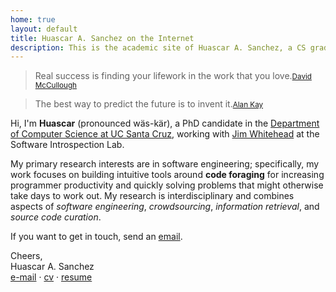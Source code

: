 ```yaml
---
home: true
layout: default
title: Huascar A. Sanchez on the Internet
description: This is the academic site of Huascar A. Sanchez, a CS graduate student part of SIL at UC Santa Cruz..
---
```


<blockquote id="leadquote"><span class="quote">Real success is finding your lifework in the work that you love.</span><small class='author'><a href='http://en.wikipedia.org/wiki/David_McCullough'>David McCullough</a></small></blockquote>

<blockquote id="followquote"><span class="quote">The best way to predict the future is to invent it.</span><small class='author'><a href='http://en.wikiquote.org/wiki/Alan_Kay'>Alan Kay</a></small></blockquote>


Hi, I'm **Huascar** (pronounced wäs-kär), a PhD candidate in the [Department of Computer Science at UC Santa Cruz](http://cs.soe.ucsc.edu/), working with [Jim Whitehead](http://users.soe.ucsc.edu/~ejw/) at the Software Introspection Lab.

My primary research interests are in software engineering; specifically, my work focuses on building 
intuitive tools around **code foraging** for increasing programmer productivity and quickly solving problems that might otherwise take days to work out. My research is interdisciplinary and combines aspects of *software engineering*, *crowdsourcing*, *information retrieval*, and *source code curation*.

If you want to get in touch, send an [email](mailto:hsanchez@cs.ucsc.edu).

Cheers,  
Huascar A. Sanchez  
[e-mail](mailto:hsanchez@cs.ucsc.edu)&nbsp;·&nbsp;[cv](./static/huascarsanchez.cv.pdf)&nbsp;·&nbsp;[resume](./static/huascarsanchez.resume.pdf)